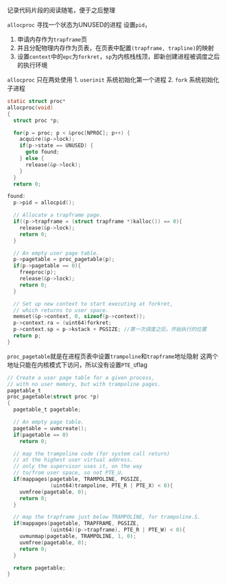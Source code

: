 记录代码片段的阅读随笔，便于之后整理

`allocproc` 寻找一个状态为UNUSED的进程
设置`pid`，

1. 申请内存作为`trapframe`页
2. 并且分配物理内存作为页表，在页表中配置`(trapframe, trapline)`的映射
2. 设置`context`中的`epc`为`forkret`，`sp`为内核栈栈顶，即新创建进程被调度之后的执行环境

`allocproc` 只在两处使用 1. `userinit` 系统初始化第一个进程 2. `fork` 系统初始化子进程
```c
static struct proc*
allocproc(void)
{
  struct proc *p;

  for(p = proc; p < &proc[NPROC]; p++) {
    acquire(&p->lock);
    if(p->state == UNUSED) {
      goto found;
    } else {
      release(&p->lock);
    }
  }
  return 0;

found:
  p->pid = allocpid();

  // Allocate a trapframe page.
  if((p->trapframe = (struct trapframe *)kalloc()) == 0){
    release(&p->lock);
    return 0;
  }

  // An empty user page table.
  p->pagetable = proc_pagetable(p);
  if(p->pagetable == 0){
    freeproc(p);
    release(&p->lock);
    return 0;
  }

  // Set up new context to start executing at forkret,
  // which returns to user space.
  memset(&p->context, 0, sizeof(p->context));
  p->context.ra = (uint64)forkret;
  p->context.sp = p->kstack + PGSIZE; //第一次调度之后，开始执行的位置
  return p;
}
```

`proc_pagetable`就是在进程页表中设置`trampoline`和`trapframe`地址隐射
这两个地址只能在内核模式下访问，所以没有设置`PTE_U`flag
```c
// Create a user page table for a given process,
// with no user memory, but with trampoline pages.
pagetable_t
proc_pagetable(struct proc *p)
{
  pagetable_t pagetable;

  // An empty page table.
  pagetable = uvmcreate();
  if(pagetable == 0)
    return 0;

  // map the trampoline code (for system call return)
  // at the highest user virtual address.
  // only the supervisor uses it, on the way
  // to/from user space, so not PTE_U.
  if(mappages(pagetable, TRAMPOLINE, PGSIZE,
              (uint64)trampoline, PTE_R | PTE_X) < 0){
    uvmfree(pagetable, 0);
    return 0;
  }

  // map the trapframe just below TRAMPOLINE, for trampoline.S.
  if(mappages(pagetable, TRAPFRAME, PGSIZE,
              (uint64)(p->trapframe), PTE_R | PTE_W) < 0){
    uvmunmap(pagetable, TRAMPOLINE, 1, 0);
    uvmfree(pagetable, 0);
    return 0;
  }

  return pagetable;
}
```

